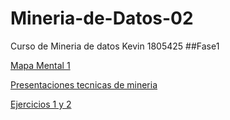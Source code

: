 # Mineria-de-Datos-02
Curso de Mineria de datos Kevin 1805425
##Fase1

[Mapa Mental 1 ](https://github.com/kevingonzalez1805425/Mineria-de-Datos-02/blob/master/Mapamental%201%20Mineria.pdf)

[Presentaciones tecnicas de mineria](https://github.com/kevingonzalez1805425/Mineria-de-Datos-02/blob/master/Presentacion_Clasificacion__02.pdf)

[Ejercicios 1 y 2 ](https://github.com/kevingonzalez1805425/Mineria-de-Datos-02/blob/master/Ejercicios_1.pdf)
